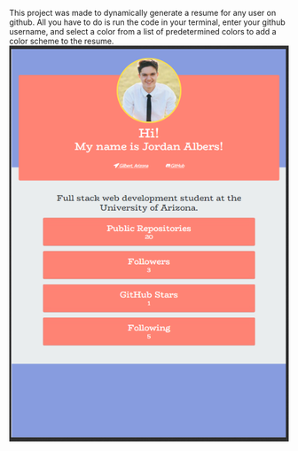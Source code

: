 This project was made to dynamically generate a resume for any user on github. All  you have to do is run the code in your terminal, enter your github username, and select a color from a list of predetermined colors to add a color scheme to the resume.
![pdf](images\pdfmaker.PNG)